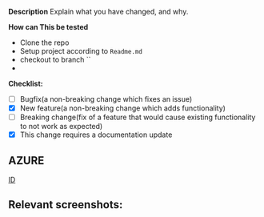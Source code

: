 **Description**
Explain what you have changed, and why.

**How can This be tested**
- Clone the repo
- Setup project according to `Readme.md`
- checkout to branch ``
- 

**Checklist:**
- [ ] Bugfix(a non-breaking change which fixes an issue)
- [x] New feature(a non-breaking change which adds functionality)
- [ ] Breaking change(fix of a feature that would cause existing functionality to not work as expected)
- [x] This change requires a documentation update

## AZURE ##
[ID](link)

## Relevant screenshots: ##
 
